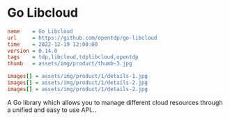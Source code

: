 # Go Libcloud

```ini
name    = Go Libcloud
url     = https://github.com/opentdp/go-libcloud
time    = 2022-12-19 12:00:00
version = 0.14.0
tags    = tdp,libcloud,tdplibcloud,opentdp
thumb   = assets/img/product/thumb-3.jpg

images[] = assets/img/product/1/details-1.jpg
images[] = assets/img/product/1/details-2.jpg
images[] = assets/img/product/1/details-2.jpg
```

A Go library which allows you to manage different cloud resources through a unified and easy to use API...
